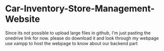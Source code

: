 # Car-Inventory-Store-Management-Website

Since its not possible to upload large files in github, I'm just pasting the onedrive link for now.
please do download it and look through my webpage
use xampp to host the webpage to know about our backend part
